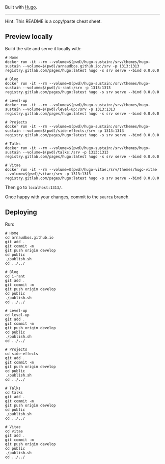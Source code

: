 Built with [Hugo].

---

Hint: This README is a copy/paste cheat sheet.

## Preview locally

Build the site and serve it locally with:

    # Home
    docker run -it --rm --volume=$(pwd)/hugo-sustain:/srv/themes/hugo-sustain --volume=$(pwd)/arnaudbos.github.io:/srv -p 1313:1313 registry.gitlab.com/pages/hugo:latest hugo -s srv serve --bind 0.0.0.0
    
    # Blog
    docker run -it --rm --volume=$(pwd)/hugo-sustain:/srv/themes/hugo-sustain --volume=$(pwd)/i-rant:/srv -p 1313:1313 registry.gitlab.com/pages/hugo:latest hugo -s srv serve --bind 0.0.0.0
    
    # Level-up
    docker run -it --rm --volume=$(pwd)/hugo-sustain:/srv/themes/hugo-sustain --volume=$(pwd)/level-up:/srv -p 1313:1313 registry.gitlab.com/pages/hugo:latest hugo -s srv serve --bind 0.0.0.0
    
    # Projects
    docker run -it --rm --volume=$(pwd)/hugo-sustain:/srv/themes/hugo-sustain --volume=$(pwd)/side-effects:/srv -p 1313:1313 registry.gitlab.com/pages/hugo:latest hugo -s srv serve --bind 0.0.0.0
    
    # Talks
    docker run -it --rm --volume=$(pwd)/hugo-sustain:/srv/themes/hugo-sustain --volume=$(pwd)/talks:/srv -p 1313:1313 registry.gitlab.com/pages/hugo:latest hugo -s srv serve --bind 0.0.0.0
    
    # Vitae
    docker run -it --rm --volume=$(pwd)/hugo-vitae:/srv/themes/hugo-vitae --volume=$(pwd)/vitae:/srv -p 1313:1313 registry.gitlab.com/pages/hugo:latest hugo -s srv serve --bind 0.0.0.0

Then go to `localhost:1313/`.

Once happy with your changes, commit to the `source` branch.

## Deploying

Run:

    # Home
    cd arnaudbos.github.io
    git add .
    git commit -m
    git push origin develop
    cd public
    ./publish.sh
    cd ../../
    
    # Blog
    cd i-rant
    git add .
    git commit -m
    git push origin develop
    cd public
    ./publish.sh
    cd ../../
    
    # Level-up
    cd level-up
    git add .
    git commit -m
    git push origin develop
    cd public
    ./publish.sh
    cd ../../
    
    # Projects
    cd side-effects
    git add .
    git commit -m
    git push origin develop
    cd public
    ./publish.sh
    cd ../../
    
    # Talks
    cd talks
    git add .
    git commit -m
    git push origin develop
    cd public
    ./publish.sh
    cd ../../
    
    # Vitae
    cd vitae
    git add .
    git commit -m
    git push origin develop
    cd public
    ./publish.sh
    cd ../../

[hugo]: https://gohugo.io
